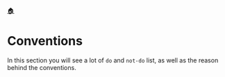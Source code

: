 <!--startTocHeader-->
[🏠](README.md)
# Conventions
<!--endTocHeader-->

In this section you will see a lot of `do` and `not-do` list, as well as the reason behind the conventions.

<!--startTocSubTopic-->
<!--endTocSubTopic-->